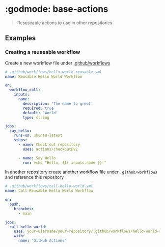 # :godmode: base-actions
> Resuseable actions to use in other repositories


## Examples

### Creating a reuseable workflow

Create a new workflow file under [.github/workflows](./github/workflows) 

```yaml
# .github/workflows/hello-world-reusable.yml
name: Reusable Hello World Workflow

on:
  workflow_call:
    inputs:
      name:
        description: 'The name to greet'
        required: true
        default: 'World'
        type: string

jobs:
  say_hello:
    runs-on: ubuntu-latest
    steps:
      - name: Check out repository
        uses: actions/checkout@v2

      - name: Say Hello
        run: echo "Hello, ${{ inputs.name }}!"
```

In another repository create another  workflow file under `.github/workflows` and reference this repository

```yaml
# .github/workflows/call-hello-world.yml
name: Call Reusable Hello World Workflow

on:
  push:
    branches:
      - main

jobs:
  call_hello_world:
    uses: your-username/your-repository/.github/workflows/hello-world-reusable.yml@main
    with:
      name: "GitHub Actions"

```
